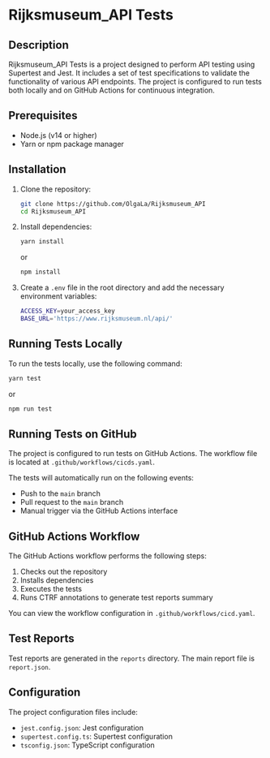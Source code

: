 # Rijksmuseum_API Tests

## Description

Rijksmuseum_API Tests is a project designed to perform API testing using Supertest and Jest. It includes a set of test specifications to validate the functionality of various API endpoints. The project is configured to run tests both locally and on GitHub Actions for continuous integration.

## Prerequisites

- Node.js (v14 or higher)
- Yarn or npm package manager

## Installation

1. Clone the repository:
	```sh
	git clone https://github.com/OlgaLa/Rijksmuseum_API
	cd Rijksmuseum_API
	```

2. Install dependencies:
	```sh
	yarn install
	```
    or 
    ```sh
	npm install
	```

3. Create a `.env` file in the root directory and add the necessary environment variables:
	```sh
	ACCESS_KEY=your_access_key
    BASE_URL='https://www.rijksmuseum.nl/api/'
	```

## Running Tests Locally

To run the tests locally, use the following command:

```sh
yarn test
```
or 
```sh
npm run test
```

## Running Tests on GitHub

The project is configured to run tests on GitHub Actions. The workflow file is located at `.github/workflows/cicds.yaml`.

The tests will automatically run on the following events:

- Push to the `main` branch
- Pull request to the `main` branch
- Manual trigger via the GitHub Actions interface

## GitHub Actions Workflow

The GitHub Actions workflow performs the following steps:

1. Checks out the repository
2. Installs dependencies
3. Executes the tests
4. Runs CTRF annotations to generate test reports summary

You can view the workflow configuration in `.github/workflows/cicd.yaml`.

## Test Reports

Test reports are generated in the `reports` directory. The main report file is `report.json`.

## Configuration

The project configuration files include:

- `jest.config.json`: Jest configuration
- `supertest.config.ts`: Supertest configuration
- `tsconfig.json`: TypeScript configuration
